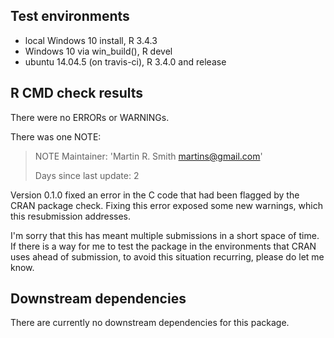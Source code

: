 ## Test environments
* local Windows 10 install, R 3.4.3
* Windows 10 via win_build(), R devel
* ubuntu 14.04.5 (on travis-ci), R 3.4.0 and release

## R CMD check results
There were no ERRORs or WARNINGs. 

There was one NOTE:

> NOTE
> Maintainer: 'Martin R. Smith <martins@gmail.com>'
> 
> Days since last update: 2

Version 0.1.0 fixed an error in the C code that had been flagged by the CRAN package check.  Fixing this error exposed some new warnings, which this resubmission addresses.

I'm sorry that this has meant multiple submissions in a short space of time.  If there is a way for me to test the package in the environments that CRAN uses ahead of submission, to avoid this situation recurring, please do let me know.


## Downstream dependencies
There are currently no downstream dependencies for this package.
